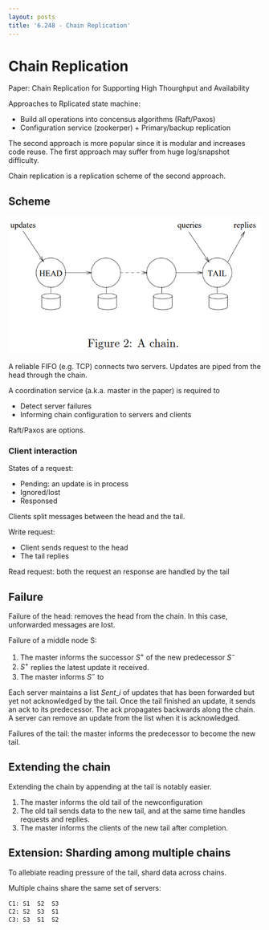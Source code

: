 ```yaml
---
layout: posts
title: '6.248 - Chain Replication'
---
```

# Chain Replication

Paper: Chain Replication for Supporting High Thourghput and Availability

Approaches to Rplicated state machine:

- Build all operations into concensus algorithms (Raft/Paxos)
- Configuration service (zookerper) + Primary/backup replication

The second approach is more popular since it is modular and increases code reuse.
The first approach may suffer from huge log/snapshot difficulty.

Chain replication is a replication scheme of the second approach.

## Scheme

![](/assets/images/theses/cr-fig2.png)

A reliable FIFO (e.g. TCP) connects two servers. Updates are piped from the head through the chain.

A coordination service (a.k.a. master in the paper) is required to

- Detect server failures
- Informing chain configuration to servers and clients

Raft/Paxos are options.

### Client interaction

States of a request:

- Pending: an update is in process
- Ignored/lost
- Responsed

Clients split messages between the head and the tail.

Write request:

- Client sends request to the head
- The tail replies

Read request: both the request an response are handled by the tail

## Failure

Failure of the head: removes the head from the chain.
In this case, unforwarded messages are lost.

Failure of a middle node S:

1. The master informs the successor $S^+$ of the new predecessor $S^-$
2. $S^+$ replies the latest update it received.
3. The master informs $S^-$ to 

Each server maintains a list $Sent\_i$ of updates that has been forwarded but yet not acknowledged by the tail.
Once the tail finished an update, it sends an ack to its predecessor. The ack propagates backwards along the chain. 
A server can remove an update from the list when it is acknowledged.

Failures of the tail: the master informs the predecessor to become the new tail.

## Extending the chain

Extending the chain by appending at the tail is notably easier.

1. The master informs the old tail of the newconfiguration
2. The old tail sends data to the new tail, and at the same time handles requests and replies.
3. The master informs the clients of the new tail after completion.

## Extension: Sharding among multiple chains

To allebiate reading pressure of the tail, shard data across chains.

Multiple chains share the same set of servers:

```
C1: S1  S2  S3
C2: S2  S3  S1
C3: S3  S1  S2
```

